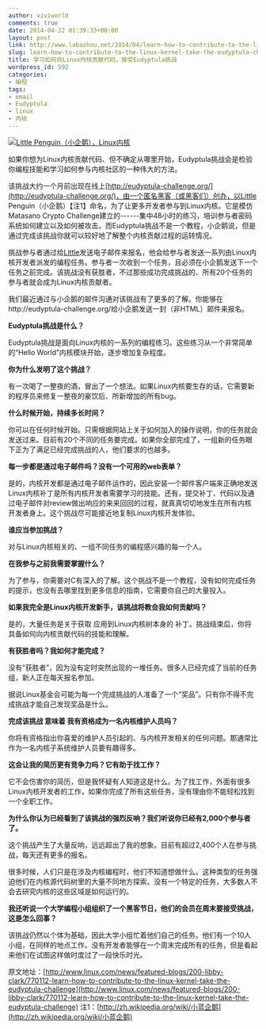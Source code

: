 ```yaml
---
author: viviworld
comments: true
date: 2014-04-22 01:39:33+00:00
layout: post
link: http://www.labazhou.net/2014/04/learn-how-to-contribute-to-the-linux-kernel-take-the-eudyptula-challenge/
slug: learn-how-to-contribute-to-the-linux-kernel-take-the-eudyptula-challenge
title: 学习如何向Linux内核贡献代码，接受Eudyptula挑战
wordpress_id: 592
categories:
- 编程
tags:
- email
- Eudyptula
- linux
- 内核
---
```


[![Little Penguin（小企鹅），Linux内核](http://www.labazhou.net/wp-content/uploads/2014/04/Little-Blue-Penguin-_Eudyptula-minor_-Adelaide_Zoo.jpg)](http://www.labazhou.net/wp-content/uploads/2014/04/Little-Blue-Penguin-_Eudyptula-minor_-Adelaide_Zoo.jpg)

如果你想为Linux内核贡献代码、但不确定从哪里开始，Eudyptula挑战会是检验你编程技能和学习如何参与内核社区的一种伟大的方法。

该挑战大约一个月前出现在线上[http://eudyptula-challenge.org/](http://eudyptula-challenge.org/)，由一个匿名黑客（或黑客们）创办，以Little Penguin（小企鹅）【注1】命名，为了让更多开发者参与到Linux内核。它是模仿Matasano Crypto Challenge建立的------集中48小时的练习，培训参与者密码系统如何建立以及如何被攻击。而Eudyptula挑战不是一个教程，小企鹅说，但是通过完成该挑战你就可以较好地了解整个内核贡献过程的运转情况。

挑战参与者通过给[Little](mailto:little@eudyptula-challenge.org)发送电子邮件来报名，他会给参与者发送一系列由Linux内核开发者派发的编程任务。参与者一次收到一个任务，且必须在小企鹅发送下一个任务之前完成。该挑战没有获胜者，不过那些成功完成挑战的、所有20个任务的参与者就会成为Linux内核贡献者。

我们最近通过与小企鹅的邮件沟通对该挑战有了更多的了解。你能够在http://eudyptula-challenge.org/给小企鹅发送一封（非HTML）邮件来报名。

**Eudyptula挑战是什么？**

Eudyptula挑战是面向Linux内核的一系列的编程练习。这些练习从一个非常简单的“Hello World”内核模块开始，逐步增加复杂程度。

**你为什么发明了这个挑战？**

有一次喝了一整夜的酒，冒出了一个想法。如果Linux内核要生存的话，它需要新的程序员来修复一整夜的豪饮后、所新增加的所有bug。

**什么时候开始，持续多长时间？**

你可以在任何时候开始。只需根据网站上关于如何加入的操作说明，你的任务就会发送过来。目前有20个不同的任务要完成。如果你全部完成了，一组新的任务眼下正为了满足已经完成挑战的人，他们要求的也越多。

**每一步都是通过电子邮件吗？没有一个可用的web表单？**

是的，内核开发都是通过电子邮件运作的，因此安装一个邮件客户端来正确地发送Linux内核补丁是所有内核开发者需要学习的技能。还有，提交补丁、代码以及通过电子邮件对review做出响应的来来回回的过程，就真真切切地发生在所有内核开发者身上。这个挑战尽可能接近地复制Linux内核开发体验。

**谁应当参加挑战？**

对与Linux内核相关的、一组不同任务的编程感兴趣的每一个人。

**在我参与之前我需要掌握什么？**

为了参与，你需要对C有深入的了解。这个挑战不是一个教程，没有如何完成任务的提示，也没有去哪里找到更多信息的指南，它需要你自己的大量投入。

**如果我完全是Linux内核开发新手，该挑战将教会我如何贡献吗？**

是的，大量任务是关于获取 应用到Linux内核树本身的 补丁。挑战结束后，你将具备如何向内核贡献代码的技能和理解。

**有获胜者吗？我如何才能完成？**

没有“获胜者”，因为没有定时突然出现的一堆任务。很多人已经完成了当前的任务组，新人正在每天报名参加。

据说Linux基金会可能为每一个完成挑战的人准备了一个“奖品”。只有你不得不完成挑战才能自己发现奖品是什么。

**完成该挑战 意味着 我有资格成为一名内核维护人员吗？**

你将有资格指出你喜爱的维护人员引起的、与内核开发相关的任何问题。那通常比作为一名内核子系统维护人员要有趣得多。

**这会让我的简历更有竞争力吗？它有助于找工作？**

它不会伤害你的简历，但是我怀疑有人知道这是什么。为了找工作，外面有很多Linux内核开发者的工作，如果你完成了所有这些任务，没有理由你不能轻松找到一个全职工作。

**为什么你认为已经看到了该挑战的强烈反响？我们听说你已经有2,000个参与者了。**

这个挑战产生了大量反响，远远超出了我的想象。目前有超过2,400个人在参与挑战，每天还有更多的报名。

很多时候，人们只是在涉及内核编程时，他们不知道想做什么。这种类型的任务强迫他们在内核源代码树里的大量不同地方探索。没有一个特定的任务，大多数人不会去研究内核的这些区域是如何运行的。

**我还听说一个大学编程小组组织了一个黑客节日，他们的会员在周末要接受挑战，这是怎么回事？**

该挑战仍然以个体为基础，因此大学小组忙着他们自己的任务。他们有一个10人小组，在同样的地点工作。没有开发者能够在一个周末完成所有的任务，但是看起来他们在试图这样做时度过了一段快乐时光。

原文地址：[http://www.linux.com/news/featured-blogs/200-libby-clark/770112-learn-how-to-contribute-to-the-linux-kernel-take-the-eudyptula-challenge](http://www.linux.com/news/featured-blogs/200-libby-clark/770112-learn-how-to-contribute-to-the-linux-kernel-take-the-eudyptula-challenge)
注1：[http://zh.wikipedia.org/wiki/小蓝企鹅](http://zh.wikipedia.org/wiki/小蓝企鹅)
